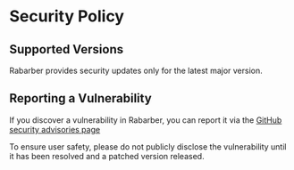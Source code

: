 # Security Policy

## Supported Versions

Rabarber provides security updates only for the latest major version.

## Reporting a Vulnerability

If you discover a vulnerability in Rabarber, you can report it via the [GitHub security advisories page](https://github.com/enjaku4/rabarber/security/advisories)

To ensure user safety, please do not publicly disclose the vulnerability until it has been resolved and a patched version released.
